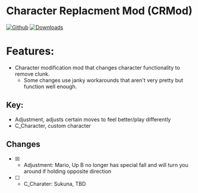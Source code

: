 # Character Replacment Mod (CRMod)

[![Github](https://img.shields.io/github/v/release/Nadia8666/CRMod?include_prereleases)](https://github.com/Nadia8666/CRMod/releases/latest) [![Downloads](https://img.shields.io/github/downloads/Nadia8666/CRMod/total.svg)](https://github.com/Nadia8666/CRMod/releases/latest)

# Features:  

- Character modification mod that changes character functionality to remove clunk.
  + Some changes use janky workarounds that aren't very pretty but function well enough.

## Key:

- Adjustment, adjusts certain moves to feel better/play differently
- C_Character, custom character
 
## Changes

- [x] - Adjustment: Mario, Up B no longer has special fall and will turn you around if holding opposite direction

- [ ] - C_Charater: Sukuna, TBD